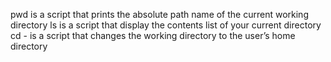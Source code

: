 pwd is  a script that prints the absolute path name of the current working directory
ls is a script that display the contents list of your current directory
cd - is a script that changes the working directory to the user’s home directory
